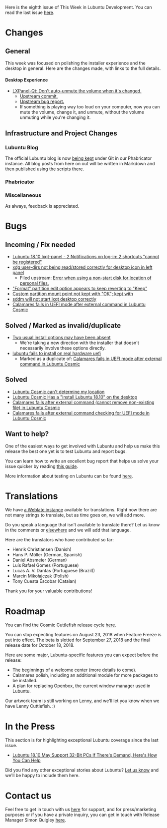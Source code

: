 Here is the eighth issue of This Week in Lubuntu Development. You can read the last issue [here](https://lubuntu.me/this-week-in-lubuntu-development-7/).

<!--more-->

# Changes

## General

This week was focused on polishing the installer experience and the desktop in general. Here are the changes made, with links to the full details.

#### Desktop Experience

 - [LXPanel-Qt: Don't auto-unmute the volume when it's changed.](https://phab.lubuntu.me/rLXQTPANELPACKAGING9635deb67b79e0483f89baa61b855428b688913b)
    - [Upstream commit.](https://github.com/lxqt/lxqt-panel/commit/41259bb4a9c58876e68337a287d968b4ed9fb7e4)
    - [Upstream bug report.](https://github.com/lxqt/lxqt/issues/1520)
    - If something is playing way too loud on your computer, now you can mute the volume, change it, and unmute, without the volume unmuting while you're changing it.

## Infrastructure and Project Changes

### Lubuntu Blog

The official Lubuntu blog is now [being kept](https://phab.lubuntu.me/source/blog/) under Git in our Phabricator instance. All blog posts from here on out will be written in Markdown and then published using the scripts there.

### Phabricator

### Miscellaneous

As always, feedback is appreciated.

# Bugs

## Incoming / Fix needed

 - [Lubuntu 18.10 lxqt-panel - 2 Notifications on log-in: 2 shortcuts "cannot be registered"](https://pad.lv/1781511)
 - [xdg user-dirs not being read/stored correctly for desktop icon in left panel](https://pad.lv/1768961)
    - Filed upstream: [Error when using a non-start disk for location of personal files.](https://github.com/lxqt/lxqt/issues/1389)
 - ["Format" partition edit option appears to keep reverting to "Keep"](https://pad.lv/1773610)
 - [Custom partition mount point not kept with "OK"; kept with <Enter>](https://bugs.launchpad.net/ubuntu/+source/calamares/+bug/1773608)
 - [sddm will not start lxqt desktop correctly](https://pad.lv/1781392)
 - [Calamares fails in UEFI mode after external command in Lubuntu Cosmic](https://pad.lv/1781015)

## Solved / Marked as invalid/duplicate

 - [Two usual install options may have been absent](https://pad.lv/1773613)
    - We're taking a new direction with the installer that doesn't necessarily involve these options directly.
 - [lubuntu fails to install on real hardware uefi](https://pad.lv/1781539)
    - Marked as a duplicate of: [Calamares fails in UEFI mode after external command in Lubuntu Cosmic](https://pad.lv/1781015)

## Solved
 - [Lubuntu Cosmic can't determine my location](https://pad.lv/1781310)
 - [Lubuntu Cosmic Has a "Install Lubuntu 18.10" on the desktop](https://pad.lv/1781309)
 - [Calamares fails after external command (cannot remove non-existing file) in Lubuntu Cosmic](https://pad.lv/1780977)
 - [Calamares fails after external command checking for UEFI mode in Lubuntu Cosmic](https://pad.lv/1780875)

## Want to help?

One of the easiest ways to get involved with Lubuntu and help us make this release the best one yet is to test Lubuntu and report bugs.

You can learn how to write an excellent bug report that helps us solve your issue quicker by reading [this guide](https://www.chiark.greenend.org.uk/~sgtatham/bugs.html).

More information about testing on Lubuntu can be found [here](https://phab.lubuntu.me/w/testing/).

# Translations

We have [a Weblate instance](https://translate.lubuntu.me/projects/) available for translations. Right now there are not many strings to translate, but as time goes on, we will add more.

Do you speak a language that isn't available to translate there? Let us know in the comments or [elsewhere](https://lubuntu.me/links/) and we will add that language.

Here are the translators who have contributed so far:
 - Henrik Christiansen (Danish)
 - Hans P. Möller (German, Spanish)
 - Daniel Absmeier (German)
 - Luís Rafael Gomes (Portuguese)
 - Lucas A. V. Dantas (Portuguese (Brazil))
 - Marcin Mikołajczak (Polish)
 - Tony Cuesta Escobar (Catalan)

Thank you for your valuable contributions!

# Roadmap

You can find the Cosmic Cuttlefish release cycle [here](https://wiki.ubuntu.com/CosmicCuttlefish/ReleaseSchedule).

You can stop expecting features on August 23, 2018 when Feature Freeze is put into effect. The beta is slotted for September 27, 2018 and the final release date for October 18, 2018.

Here are some major, Lubuntu-specific features you can expect before the release:

 - The beginnings of a welcome center (more details to come).
 - Calamares polish, including an additional module for more packages to be installed.
 - A plan for replacing Openbox, the current window manager used in Lubuntu.

Our artwork team is still working on Lenny, and we'll let you know when we have Lenny Cuttlefish. :)

# In the Press

This section is for highlighting exceptional Lubuntu coverage since the last issue.

 - [Lubuntu 18.10 May Support 32-Bit PCs If There's Demand, Here's How You Can Help](https://news.softpedia.com/news/lubuntu-18-10-may-support-32-bit-pcs-if-there-s-demand-here-s-how-you-can-help-521998.shtml)

Did you find any other exceptional stories about Lubuntu? [Let us know](https://lubuntu.me/links/) and we'll be happy to include them here.

# Contact us

Feel free to get in touch with us [here](https://lubuntu.me/links/) for support, and for press/marketing purposes or if you have a private inquiry, you can get in touch with Release Manager Simon Quigley [here](mailto:tsimonq2@lubuntu.me).

